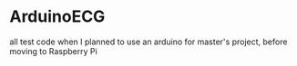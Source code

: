# ArduinoECG

all test code when I planned to use an arduino for master's project, before moving to Raspberry Pi 
